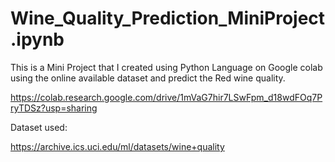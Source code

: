 # Wine_Quality_Prediction_MiniProject.ipynb
This is a Mini Project that I created using Python Language on Google colab using the online available dataset and predict the Red wine quality.

https://colab.research.google.com/drive/1mVaG7hir7LSwFpm_d18wdFOq7PryTDSz?usp=sharing

Dataset used:

https://archive.ics.uci.edu/ml/datasets/wine+quality
